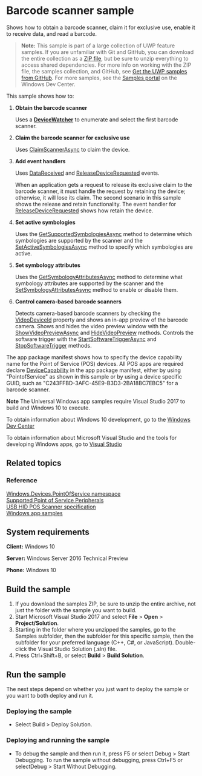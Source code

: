 <!---
  category: DevicesSensorsAndPower
  samplefwlink: http://go.microsoft.com/fwlink/p/?LinkId=620014
--->

# Barcode scanner sample

Shows how to obtain a barcode scanner, claim it for exclusive use, enable it to receive data, and read a barcode.

> **Note:** This sample is part of a large collection of UWP feature samples. 
> If you are unfamiliar with Git and GitHub, you can download the entire collection as a 
> [ZIP file](https://github.com/Microsoft/Windows-universal-samples/archive/master.zip), but be 
> sure to unzip everything to access shared dependencies. For more info on working with the ZIP file, 
> the samples collection, and GitHub, see [Get the UWP samples from GitHub](https://aka.ms/ovu2uq). 
> For more samples, see the [Samples portal](https://aka.ms/winsamples) on the Windows Dev Center. 

This sample shows how to:

1.  **Obtain the barcode scanner**

    Uses a [**DeviceWatcher**](https://docs.microsoft.com/uwp/api/Windows.Devices.Enumeration.DeviceWatcher)
    to enumerate and select the first barcode scanner.

2.  **Claim the barcode scanner for exclusive use**

    Uses [ClaimScannerAsync](https://msdn.microsoft.com/library/windows/apps/dn297696) to claim the device.

3.  **Add event handlers**

    Uses [DataReceived](https://msdn.microsoft.com/library/windows/apps/dn278556) and [ReleaseDeviceRequested](https://msdn.microsoft.com/library/windows/apps/dn278578) events.

    When an application gets a request to release its exclusive claim to the barcode scanner, it must handle the request by retaining the device; otherwise, it will lose its claim. The second scenario in this sample shows the release and retain functionality. The event handler for [ReleaseDeviceRequested](https://msdn.microsoft.com/library/windows/apps/dn278578) shows how retain the device.

4.  **Set active symbologies**

    Uses the [GetSupportedSymbologiesAsync](https://msdn.microsoft.com/library/windows/apps/windows.devices.pointofservice.barcodescanner.getsupportedsymbologiesasync) method
    to determine which symbologies are supported by the scanner
    and the [SetActiveSymbologiesAsync](https://msdn.microsoft.com/library/windows/apps/windows.devices.pointofservice.claimedbarcodescanner.setactivesymbologiesasync) method
    to specify which symbologies are active.

5. **Set symbology attributes**

    Uses the [GetSymbologyAttributesAsync](https://msdn.microsoft.com/library/windows/apps/windows.devices.pointofservice.claimedbarcodescanner.getsymbologyattributesasync) method
    to determine what symbology attributes are supported by the scanner
    and the [SetSymbologyAttributesAsync](https://msdn.microsoft.com/library/windows/apps/windows.devices.pointofservice.claimedbarcodescanner.setsymbologyattributesasync) method
    to enable or disable them.

6. **Control camera-based barcode scanners**

   Detects camera-based barcode scanners by checking the [VideoDeviceId](https://docs.microsoft.com/en-us/uwp/api/windows.devices.pointofservice.barcodescanner.videodeviceid) property
   and shows an in-app preview of the barcode camera.
   Shows and hides the video preview window with the [ShowVideoPreviewAsync](https://docs.microsoft.com/en-us/uwp/api/windows.devices.pointofservice.claimedbarcodescanner.showvideopreviewasync)
   and [HideVideoPreview](https://docs.microsoft.com/en-us/uwp/api/windows.devices.pointofservice.claimedbarcodescanner.hidevideopreview) methods.
   Controls the software trigger with the [StartSoftwareTriggerAsync](https://docs.microsoft.com/en-us/uwp/api/windows.devices.pointofservice.claimedbarcodescanner.startsoftwaretriggerasync)
   and [StopSoftwareTrigger](https://docs.microsoft.com/en-us/uwp/api/windows.devices.pointofservice.claimedbarcodescanner.stopsoftwaretriggerasync) methods.

The app package manifest shows how to specify the device capability name for the Point of Service (POS) devices. All POS apps are required declare [DeviceCapability](https://msdn.microsoft.com/library/windows/apps/br211430) in the app package manifest, either by using "PointofService" as shown in this sample or by using a device specific GUID, such as "C243FFBD-3AFC-45E9-B3D3-2BA18BC7EBC5" for a barcode scanner.

**Note** The Universal Windows app samples require Visual Studio 2017 to build and Windows 10 to execute.
 
To obtain information about Windows 10 development, go to the [Windows Dev Center](http://go.microsoft.com/fwlink/?LinkID=532421)

To obtain information about Microsoft Visual Studio and the tools for developing Windows apps, go to [Visual Studio](http://go.microsoft.com/fwlink/?LinkID=532422)

## Related topics

### Reference

[Windows.Devices.PointOfService namespace](https://msdn.microsoft.com/library/windows/apps/dn298071)  
[Supported Point of Service Peripherals](https://docs.microsoft.com/windows/uwp/devices-sensors/pos-device-support)  
[USB HID POS Scanner specification](http://go.microsoft.com/fwlink/p/?linkid=309230)  
[Windows app samples](http://go.microsoft.com/fwlink/p/?LinkID=227694)  

## System requirements

**Client:** Windows 10

**Server:** Windows Server 2016 Technical Preview

**Phone:** Windows 10

## Build the sample

1. If you download the samples ZIP, be sure to unzip the entire archive, not just the folder with the sample you want to build. 
2. Start Microsoft Visual Studio 2017 and select **File** \> **Open** \> **Project/Solution**.
3. Starting in the folder where you unzipped the samples, go to the Samples subfolder, then the subfolder for this specific sample, then the subfolder for your preferred language (C++, C#, or JavaScript). Double-click the Visual Studio Solution (.sln) file.
4. Press Ctrl+Shift+B, or select **Build** \> **Build Solution**.

## Run the sample

The next steps depend on whether you just want to deploy the sample or you want to both deploy and run it.

### Deploying the sample

- Select Build > Deploy Solution. 

### Deploying and running the sample

- To debug the sample and then run it, press F5 or select Debug >  Start Debugging. To run the sample without debugging, press Ctrl+F5 or selectDebug > Start Without Debugging. 
